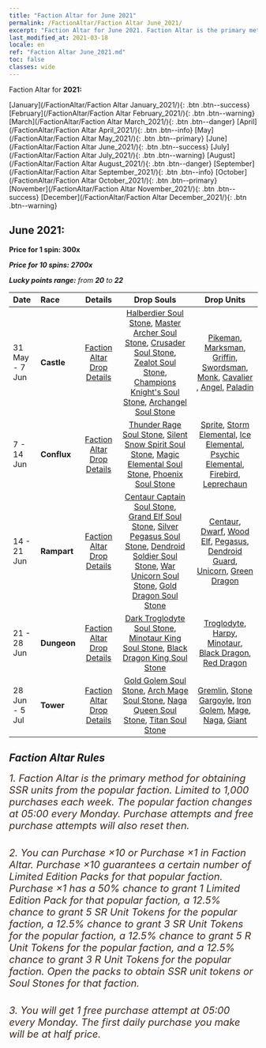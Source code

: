 ```yaml
---
title: "Faction Altar for June 2021"
permalink: /FactionAltar/Faction Altar June_2021/
excerpt: "Faction Altar for June 2021. Faction Altar is the primary method for obtaining SSR units from the popular faction. Limited to 1,000 purchases each week. The popular faction changes at 05:00 every Monday. Purchase attempts and free purchase attempts will also reset then."
last_modified_at: 2021-03-18
locale: en
ref: "Faction Altar June_2021.md"
toc: false
classes: wide
---
```


  Faction Altar for **2021:**

  [January](/FactionAltar/Faction Altar January_2021/){: .btn .btn--success} [February](/FactionAltar/Faction Altar February_2021/){: .btn .btn--warning} [March](/FactionAltar/Faction Altar March_2021/){: .btn .btn--danger} [April](/FactionAltar/Faction Altar April_2021/){: .btn .btn--info} [May](/FactionAltar/Faction Altar May_2021/){: .btn .btn--primary} [June](/FactionAltar/Faction Altar June_2021/){: .btn .btn--success} [July](/FactionAltar/Faction Altar July_2021/){: .btn .btn--warning} [August](/FactionAltar/Faction Altar August_2021/){: .btn .btn--danger} [September](/FactionAltar/Faction Altar September_2021/){: .btn .btn--info} [October](/FactionAltar/Faction Altar October_2021/){: .btn .btn--primary} [November](/FactionAltar/Faction Altar November_2021/){: .btn .btn--success} [December](/FactionAltar/Faction Altar December_2021/){: .btn .btn--warning} 

## June 2021:

  **Price for 1 spin: 300x** <i class="fas fa-gem"/>

  **Price for 10 spins: 2700x** <i class="fas fa-gem"/>

  **Lucky points range:** from **20** to **22**

  |    Date    |  Race  |  Details  |   Drop Souls   | Drop Units |
  |:-----------|:-------|:---------:|:--------------:|:----------:|
  | 31 May - 7 Jun | **Castle** | [Faction Altar Drop Details](/FactionAltar/DROP_101/) | [Halberdier Soul Stone](/Items/unt_60/), [Master Archer Soul Stone](/Items/unt_84/), [Crusader Soul Stone](/Items/unt_105/), [Zealot Soul Stone](/Items/unt_125/), [Champions Knight's Soul Stone](/Items/unt_146/), [Archangel Soul Stone](/Items/unt_15/) | [Pikeman](/Items/unt_121/), [Marksman](/Items/unt_24/), [Griffin](/Items/unt_11/), [Swordsman](/Items/unt_62/), [Monk](/Items/unt_64/), [Cavalier ](/Items/unt_45/), [Angel](/Items/unt_106/), [Paladin](/Items/unt_86/) | 
  | 7 - 14 Jun | **Conflux** | [Faction Altar Drop Details](/FactionAltar/DROP_109/) | [Thunder Rage Soul Stone](/Items/unt_56/), [Silent Snow Spirit Soul Stone](/Items/unt_70/), [Magic Elemental Soul Stone](/Items/unt_131/), [Phoenix Soul Stone](/Items/unt_2/) | [Sprite](/Items/unt_136/), [Storm Elemental](/Items/unt_115/), [Ice Elemental](/Items/unt_22/), [Psychic Elemental](/Items/unt_34/), [Firebird](/Items/unt_95/), [Leprechaun](/Items/unt_128/) | 
  | 14 - 21 Jun | **Rampart** | [Faction Altar Drop Details](/FactionAltar/DROP_102/) | [Centaur Captain Soul Stone](/Items/unt_123/), [Grand Elf Soul Stone](/Items/unt_144/), [Silver Pegasus Soul Stone](/Items/unt_13/), [Dendroid Soldier Soul Stone](/Items/unt_29/), [War Unicorn Soul Stone](/Items/unt_47/), [Gold Dragon Soul Stone](/Items/unt_67/) | [Centaur](/Items/unt_59/), [Dwarf](/Items/unt_43/), [Wood Elf](/Items/unt_103/), [Pegasus](/Items/unt_104/), [Dendroid Guard](/Items/unt_85/), [Unicorn](/Items/unt_145/), [Green Dragon](/Items/unt_126/) | 
  | 21 - 28 Jun | **Dungeon** | [Faction Altar Drop Details](/FactionAltar/DROP_107/) | [Dark Troglodyte Soul Stone](/Items/unt_78/), [Minotaur King Soul Stone](/Items/unt_3/), [Black Dragon King Soul Stone](/Items/unt_35/) | [Troglodyte](/Items/unt_23/), [Harpy](/Items/unt_9/), [Minotaur](/Items/unt_96/), [Black Dragon](/Items/unt_130/), [Red Dragon](/Items/unt_113/) | 
  | 28 Jun - 5 Jul | **Tower** | [Faction Altar Drop Details](/FactionAltar/DROP_106/) | [Gold Golem Soul Stone](/Items/unt_57/), [Arch Mage Soul Stone](/Items/unt_75/), [Naga Queen Soul Stone](/Items/unt_112/), [Titan Soul Stone](/Items/unt_132/) | [Gremlin](/Items/unt_83/), [Stone Gargoyle](/Items/unt_141/), [Iron Golem](/Items/unt_120/), [Mage](/Items/unt_21/), [Naga](/Items/unt_54/), [Giant ](/Items/unt_37/) | 




## Faction Altar Rules

  <span style="color: #3c2a1e;font-size:20px">1. Faction Altar is the primary method for obtaining SSR units from the popular faction. Limited to 1,000 purchases each week. The popular faction changes at 05:00 every Monday. Purchase attempts and free purchase attempts will also reset then.</span><br/>

<br/>  <span style="color: #3c2a1e;font-size:20px">2. You can Purchase ×10 or Purchase ×1 in Faction Altar. Purchase ×10 guarantees a certain number of Limited Edition Packs for that popular faction. Purchase ×1 has a 50% chance to grant 1 Limited Edition Pack for that popular faction, a 12.5% chance to grant 5 SR Unit Tokens for the popular faction, a 12.5% chance to grant 3 SR Unit Tokens for the popular faction, a 12.5% chance to grant 5 R Unit Tokens for the popular faction, and a 12.5% chance to grant 3 R Unit Tokens for the popular faction. Open the packs to obtain SSR unit tokens or Soul Stones for that faction.</span>

<br/>  <span style="color: #3c2a1e;font-size:20px">3. You will get 1 free purchase attempt at 05:00 every Monday. The first daily purchase you make will be at half price.</span><br/>

<br/>